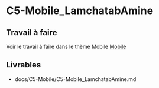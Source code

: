 
# C5-Mobile_LamchatabAmine

## Travail à faire
Voir le travail à faire dans le thème Mobile
[Mobile](https://github.com/solicoders/evaluation/issues/9)


## Livrables
- docs/C5-Mobile/C5-Mobile_LamchatabAmine.md 
 
